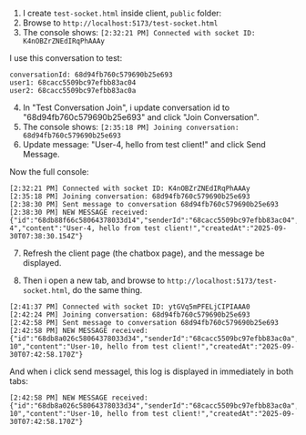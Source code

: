 1. I create `test-socket.html` inside client, `public` folder:
2. Browse to `http://localhost:5173/test-socket.html`
3. The console shows: `[2:32:21 PM] Connected with socket ID: K4nOBZrZNEdIRqPhAAAy`

I use this conversation to test:

```
conversationId: 68d94fb760c579690b25e693
user1: 68cacc5509bc97efbb83ac04
user2: 68cacc5509bc97efbb83ac0a
```

4. In "Test Conversation Join", i update conversation id to "68d94fb760c579690b25e693" and click "Join Conversation".
5. The console shows: `[2:35:18 PM] Joining conversation: 68d94fb760c579690b25e693`
6. Update message: "User-4, hello from test client!" and click Send Message.

Now the full console:

```
[2:32:21 PM] Connected with socket ID: K4nOBZrZNEdIRqPhAAAy
[2:35:18 PM] Joining conversation: 68d94fb760c579690b25e693
[2:38:30 PM] Sent message to conversation 68d94fb760c579690b25e693
[2:38:30 PM] NEW MESSAGE received: {"id":"68db88f66c58064378033d14","senderId":"68cacc5509bc97efbb83ac04","senderName":"User 4","content":"User-4, hello from test client!","createdAt":"2025-09-30T07:38:30.154Z"}
```

7. Refresh the client page (the chatbox page), and the message be displayed.

8. Then i open a new tab, and browse to `http://localhost:5173/test-socket.html`, do the same thing.

```
[2:41:37 PM] Connected with socket ID: ytGVq5mPFELjCIPIAAA0
[2:42:24 PM] Joining conversation: 68d94fb760c579690b25e693
[2:42:58 PM] Sent message to conversation 68d94fb760c579690b25e693
[2:42:58 PM] NEW MESSAGE received: {"id":"68db8a026c58064378033d34","senderId":"68cacc5509bc97efbb83ac0a","senderName":"User 10","content":"User-10, hello from test client!","createdAt":"2025-09-30T07:42:58.170Z"}
```

And when i click send messagel, this log is displayed in immediately in both tabs:

```
[2:42:58 PM] NEW MESSAGE received: {"id":"68db8a026c58064378033d34","senderId":"68cacc5509bc97efbb83ac0a","senderName":"User 10","content":"User-10, hello from test client!","createdAt":"2025-09-30T07:42:58.170Z"}
```
